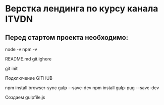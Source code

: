 # Верстка лендинга по курсу канала ITVDN
## Перед стартом проекта необходимо:

node -v
npm -v

README.md
git.ighore

git init

Подключение GiTHUB

npm install browser-sync gulp --save-dev
npm install gulp-pug --save-dev

Создаем gulpfile.js

